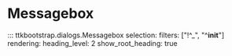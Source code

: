 # Messagebox

::: ttkbootstrap.dialogs.Messagebox
    selection:
        filters: ["!^_", "^__init__"]
    rendering:
        heading_level: 2
        show_root_heading: true